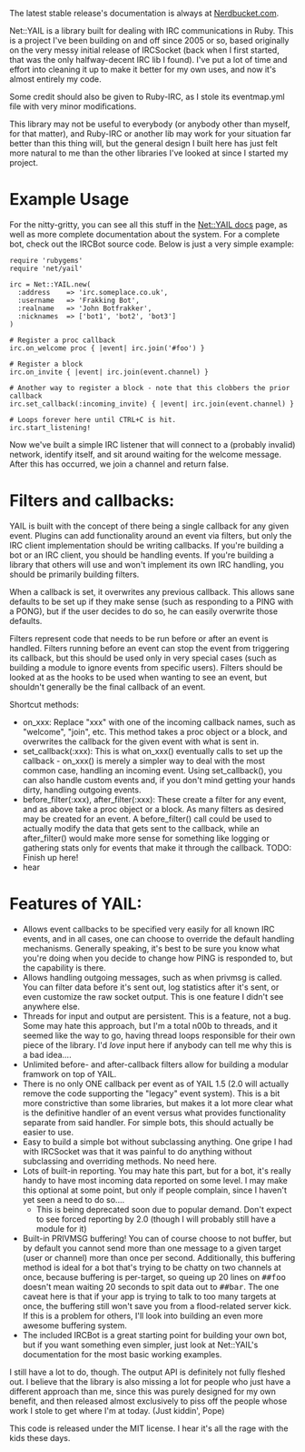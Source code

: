 The latest stable release's documentation is always at [Nerdbucket.com](http://ruby-irc-yail.nerdbucket.com/).

Net::YAIL is a library built for dealing with IRC communications in Ruby.
This is a project I've been building on and off since 2005 or so, based
originally on the very messy initial release of IRCSocket (back when I first
started, that was the only halfway-decent IRC lib I found).  I've put a lot
of time and effort into cleaning it up to make it better for my own uses,
and now it's almost entirely my code.

Some credit should also be given to Ruby-IRC, as I stole its eventmap.yml
file with very minor modifications.

This library may not be useful to everybody (or anybody other than myself,
for that matter), and Ruby-IRC or another lib may work for your situation
far better than this thing will, but the general design I built here has
just felt more natural to me than the other libraries I've looked at since
I started my project.

Example Usage
======

For the nitty-gritty, you can see all this stuff in the [Net::YAIL docs](http://ruby-irc-yail.nerdbucket.com/)
page, as well as more complete documentation about the system.  For a complete bot,
check out the IRCBot source code.  Below is just a very simple example:

    require 'rubygems'
    require 'net/yail'

    irc = Net::YAIL.new(
      :address    => 'irc.someplace.co.uk',
      :username   => 'Frakking Bot',
      :realname   => 'John Botfrakker',
      :nicknames  => ['bot1', 'bot2', 'bot3']
    )

    # Register a proc callback
    irc.on_welcome proc { |event| irc.join('#foo') }

    # Register a block
    irc.on_invite { |event| irc.join(event.channel) }

    # Another way to register a block - note that this clobbers the prior callback
    irc.set_callback(:incoming_invite) { |event| irc.join(event.channel) }

    # Loops forever here until CTRL+C is hit.
    irc.start_listening!

Now we've built a simple IRC listener that will connect to a (probably
invalid) network, identify itself, and sit around waiting for the welcome
message.  After this has occurred, we join a channel and return false.

Filters and callbacks:
==============

YAIL is built with the concept of there being a single callback for any given
event.  Plugins can add functionality around an event via filters, but only
the IRC client implementation should be writing callbacks.  If you're building
a bot or an IRC client, you should be handling events.  If you're building
a library that others will use and won't implement its own IRC handling, you
should be primarily building filters.

When a callback is set, it overwrites any previous callback.  This allows sane
defaults to be set up if they make sense (such as responding to a PING with a
PONG), but if the user decides to do so, he can easily overwrite those
defaults.

Filters represent code that needs to be run before or after an event is
handled.  Filters running before an event can stop the event from triggering
its callback, but this should be used only in very special cases (such as
building a module to ignore events from specific users).  Filters should be
looked at as the hooks to be used when wanting to see an event, but shouldn't
generally be the final callback of an event.

Shortcut methods:

* on_xxx: Replace "xxx" with one of the incoming callback names, such as
  "welcome", "join", etc.  This method takes a proc object or a block, and
  overwrites the callback for the given event with what is sent in.
* set_callback(:xxx): This is what on_xxx() eventually calls to set up the
  callback - on_xxx() is merely a simpler way to deal with the most common
  case, handling an incoming event.  Using set_callback(), you can also handle
  custom events and, if you don't mind getting your hands dirty, handling
  outgoing events.
* before_filter(:xxx), after_filter(:xxx): These create a filter for any event,
  and as above take a proc object or a block.  As many filters as desired may
  be created for an event.  A before_filter() call could be used to actually
  modify the data that gets sent to the callback, while an after_filter() would
  make more sense for something like logging or gathering stats only for events
  that make it through the callback.
TODO: Finish up here!
* hear

Features of YAIL:
========

* Allows event callbacks to be specified very easily for all known IRC events,
  and in all cases, one can choose to override the default handling mechanisms.
  Generally speaking, it's best to be sure you know what you're doing when you
  decide to change how PING is responded to, but the capability is there.
* Allows handling outgoing messages, such as when privmsg is called.  You can
  filter data before it's sent out, log statistics after it's sent, or even
  customize the raw socket output.  This is one feature I didn't see anywhere
  else.
* Threads for input and output are persistent.  This is a feature, not a bug.
  Some may hate this approach, but I'm a total n00b to threads, and it seemed
  like the way to go, having thread loops responsible for their own piece of
  the library.  I'd *love* input here if anybody can tell me why this is a bad
  idea....
* Unlimited before- and after-callback filters allow for building a modular
  framwork on top of YAIL.
* There is no only ONE callback per event as of YAIL 1.5 (2.0 will actually
  remove the code supporting the "legacy" event system).  This is a bit more
  constrictive than some libraries, but makes it a lot more clear what is the
  definitive handler of an event versus what provides functionality separate
  from said handler.  For simple bots, this should actually be easier to use.
* Easy to build a simple bot without subclassing anything.  One gripe I had
  with IRCSocket was that it was painful to do anything without subclassing
  and overriding methods.  No need here.
* Lots of built-in reporting.  You may hate this part, but for a bot, it's
  really handy to have most incoming data reported on some level.  I may make
  this optional at some point, but only if people complain, since I haven't
  yet seen a need to do so....
  * This is being deprecated soon due to popular demand.  Don't expect to see
    forced reporting by 2.0 (though I will probably still have a module for it)
* Built-in PRIVMSG buffering!  You can of course choose to not buffer, but by
  default you cannot send more than one message to a given target (user or
  channel) more than once per second.  Additionally, this buffering method is
  ideal for a bot that's trying to be chatty on two channels at once, because
  buffering is per-target, so queing up 20 lines on <tt>##foo</tt> doesn't mean waiting
  20 seconds to spit data out to <tt>##bar</tt>.  The one caveat here is that if your
  app is trying to talk to too many targets at once, the buffering still won't
  save you from a flood-related server kick.  If this is a problem for others,
  I'll look into building an even more awesome buffering system.
* The included IRCBot is a great starting point for building your own bot,
  but if you want something even simpler, just look at Net::YAIL's documentation
  for the most basic working examples.

I still have a lot to do, though.  The output API is definitely not fully
fleshed out.  I believe that the library is also missing a lot for people
who just have a different approach than me, since this was purely designed for
my own benefit, and then released almost exclusively to piss off the people
whose work I stole to get where I'm at today.  (Just kiddin', Pope)

This code is released under the MIT license.  I hear it's all the rage with
the kids these days.
